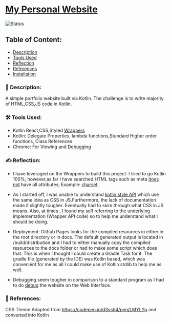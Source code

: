 # [My Personal Website](kalaiz.github.io)
![Status](https://img.shields.io/badge/status-work--in--progress-red)

## Table of Content:
- [Description](#-description)
- [Tools Used](#%EF%B8%8F-tools-used)
- [Reflection](#%EF%B8%8F-reflection)
- [References](#-references)
- [Installation](#%EF%B8%8F-installation)

### 📜 Description:
A simple portfolio website built via Kotlin. The challenge is to write majority of HTML,CSS,JS code in Kotlin.


### 🛠️ Tools Used:
- Kotlin React,CSS,Styled [Wrappers](https://github.com/JetBrains/kotlin-wrappers)
- Kotlin: Delegate Properties, lambda functions,Standard Higher order functions, Class References
- Chrome: For Viewing and Debugging


### ✍️ Reflection:
- I have leveraged on  the Wrappers to build this project. I tried to go Kotlin 100%, however,as far I have searched  HTML tags such as meta [does not](https://github.com/JetBrains/kotlin-wrappers/blob/4c757b59f94e92146e9686f6a0444fe28c1b1a93/kotlin-react-dom/src/main/kotlin/react/dom/ReactDOMTags.kt#L171) have all attributes; Example: [charset](https://www.w3schools.com/tags/att_meta_charset.asp). 

- As I started off, I was unable to understand [kotlin.style API](https://github.com/JetBrains/kotlin-wrappers/tree/master/kotlin-styled) which use the same idea as CSS in JS.Furthermore, the lack of documentation made it slightly tougher. Eventually had to skim through what CSS in JS means. Also, at times , I found my self referring to the underlying implementation (Wrapper API code) so to help me understand what I should be doing. 

- Deployment: Github Pages looks for the compiled resources in either in the root directory or in docs. The default generated output is located in /build/distribution and I had to either manually copy the compiled resources to the docs folder or had to make some script which does that. This is when I thought I could create a Gradle Task for it. The gradle file (generated by the IDE) was Kotlin based, which was convenient for me as all I could make use of Kotlin stdlib to help me as well.


- Debugging seem tougher in comparison to a standard program as I had to do [debug](https://kotlinlang.org/docs/tutorials/javascript/debugging-kotlin-in-browser.html) the website on the Web Interface.



### 🔖 References:

CSS Theme Adapted from https://codepen.io/d3vsh4/pen/LMYLYp  and converted into Kotlin




